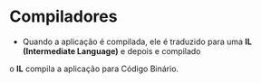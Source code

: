 # Compiladores

- Quando a aplicação é compilada, ele é traduzido para uma **IL (Intermediate Language)** e depois e compilado

o **IL** compila a aplicação para Código Binário.
